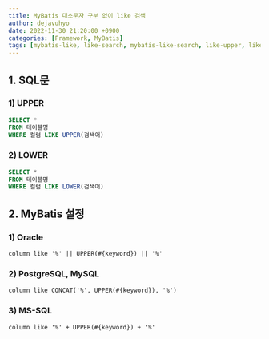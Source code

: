 ```yaml
---
title: MyBatis 대소문자 구분 없이 like 검색
author: dejavuhyo
date: 2022-11-30 21:20:00 +0900
categories: [Framework, MyBatis]
tags: [mybatis-like, like-search, mybatis-like-search, like-upper, like-lower, mybatis-upper-lower, like-검색]
---
```


## 1. SQL문

### 1) UPPER

```sql
SELECT *
FROM 테이블명
WHERE 컬럼 LIKE UPPER(검색어)
```

### 2) LOWER

```sql
SELECT *
FROM 테이블명
WHERE 컬럼 LIKE LOWER(검색어)
```

## 2. MyBatis 설정

### 1) Oracle

```text
column like '%' || UPPER(#{keyword}) || '%'
```

### 2) PostgreSQL, MySQL

```text
column like CONCAT('%', UPPER(#{keyword}), '%')
```

### 3) MS-SQL

```text
column like '%' + UPPER(#{keyword}) + '%'
```
